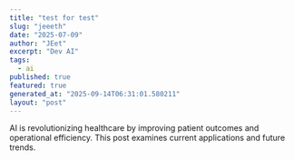 ```yaml
---
title: "test for test"
slug: "jeeeth"
date: "2025-07-09"
author: "JEet"
excerpt: "Dev AI"
tags:
  - ai
published: true
featured: true
generated_at: "2025-09-14T06:31:01.580211"
layout: "post"
---
```


AI is revolutionizing healthcare by improving patient outcomes and operational efficiency. This post examines current applications and future trends.